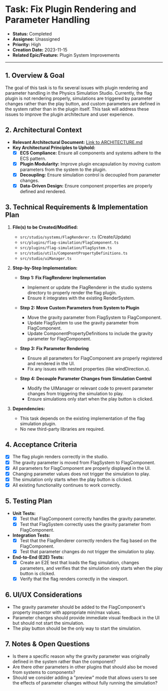# Task: Fix Plugin Rendering and Parameter Handling

- **Status:** Completed
- **Assignee:** Unassigned
- **Priority:** High
- **Creation Date:** 2023-11-15
- **Related Epic/Feature:** Plugin System Improvements

---

## 1. Overview & Goal

The goal of this task is to fix several issues with plugin rendering and parameter handling in the Physics Simulation Studio. Currently, the flag plugin is not rendering properly, simulations are triggered by parameter changes rather than the play button, and custom parameters are defined in the system rather than in the plugin itself. This task will address these issues to improve the plugin architecture and user experience.

## 2. Architectural Context

- **Relevant Architectural Document:** [Link to ARCHITECTURE.md](./../architecture/ARCHITECTURE.md)
- **Key Architectural Principles to Uphold:**
  - [x] **ECS Compliance:** Ensure all components and systems adhere to the ECS pattern.
  - [x] **Plugin Modularity:** Improve plugin encapsulation by moving custom parameters from the system to the plugin.
  - [x] **Decoupling:** Ensure simulation control is decoupled from parameter changes.
  - [x] **Data-Driven Design:** Ensure component properties are properly defined and rendered.

## 3. Technical Requirements & Implementation Plan

1.  **File(s) to be Created/Modified:**

    - `src/studio/systems/FlagRenderer.ts` (Create/Update)
    - `src/plugins/flag-simulation/FlagComponent.ts`
    - `src/plugins/flag-simulation/FlagSystem.ts`
    - `src/studio/utils/ComponentPropertyDefinitions.ts`
    - `src/studio/uiManager.ts`

2.  **Step-by-Step Implementation:**

    - **Step 1: Fix FlagRenderer Implementation**
      - Implement or update the FlagRenderer in the studio systems directory to properly render the flag plugin.
      - Ensure it integrates with the existing RenderSystem.

    - **Step 2: Move Custom Parameters from System to Plugin**
      - Move the gravity parameter from FlagSystem to FlagComponent.
      - Update FlagSystem to use the gravity parameter from FlagComponent.
      - Update ComponentPropertyDefinitions to include the gravity parameter for FlagComponent.

    - **Step 3: Fix Parameter Rendering**
      - Ensure all parameters for FlagComponent are properly registered and rendered in the UI.
      - Fix any issues with nested properties (like windDirection.x).

    - **Step 4: Decouple Parameter Changes from Simulation Control**
      - Modify the UIManager or relevant code to prevent parameter changes from triggering the simulation to play.
      - Ensure simulations only start when the play button is clicked.

3.  **Dependencies:**
    - This task depends on the existing implementation of the flag simulation plugin.
    - No new third-party libraries are required.

## 4. Acceptance Criteria

- [x] The flag plugin renders correctly in the studio.
- [x] The gravity parameter is moved from FlagSystem to FlagComponent.
- [x] All parameters for FlagComponent are properly displayed in the UI.
- [x] Changing parameter values does not trigger the simulation to play.
- [x] The simulation only starts when the play button is clicked.
- [x] All existing functionality continues to work correctly.

## 5. Testing Plan

- **Unit Tests:**
  - [x] Test that FlagComponent correctly handles the gravity parameter.
  - [x] Test that FlagSystem correctly uses the gravity parameter from FlagComponent.

- **Integration Tests:**
  - [x] Test that the FlagRenderer correctly renders the flag based on the FlagComponent.
  - [x] Test that parameter changes do not trigger the simulation to play.

- **End-to-End (E2E) Tests:**
  - [x] Create an E2E test that loads the flag simulation, changes parameters, and verifies that the simulation only starts when the play button is clicked.
  - [x] Verify that the flag renders correctly in the viewport.

## 6. UI/UX Considerations

- The gravity parameter should be added to the FlagComponent's property inspector with appropriate min/max values.
- Parameter changes should provide immediate visual feedback in the UI but should not start the simulation.
- The play button should be the only way to start the simulation.

## 7. Notes & Open Questions

- Is there a specific reason why the gravity parameter was originally defined in the system rather than the component?
- Are there other parameters in other plugins that should also be moved from systems to components?
- Should we consider adding a "preview" mode that allows users to see the effects of parameter changes without fully running the simulation?
